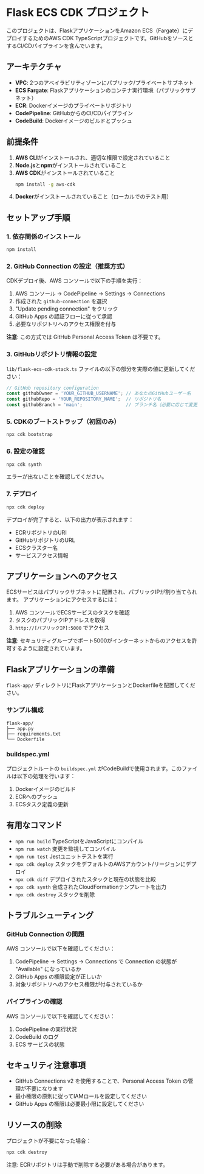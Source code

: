 # Flask ECS CDK プロジェクト

このプロジェクトは、FlaskアプリケーションをAmazon ECS（Fargate）にデプロイするためのAWS CDK TypeScriptプロジェクトです。GitHubをソースとするCI/CDパイプラインを含んでいます。

## アーキテクチャ

- **VPC**: 2つのアベイラビリティゾーンにパブリック/プライベートサブネット
- **ECS Fargate**: Flaskアプリケーションのコンテナ実行環境（パブリックサブネット）
- **ECR**: Dockerイメージのプライベートリポジトリ
- **CodePipeline**: GitHubからのCI/CDパイプライン
- **CodeBuild**: Dockerイメージのビルドとプッシュ

## 前提条件

1. **AWS CLI**がインストールされ、適切な権限で設定されていること
2. **Node.js**と**npm**がインストールされていること
3. **AWS CDK**がインストールされていること
   ```bash
   npm install -g aws-cdk
   ```
4. **Docker**がインストールされていること（ローカルでのテスト用）

## セットアップ手順

### 1. 依存関係のインストール

```bash
npm install
```

### 2. GitHub Connection の設定（推奨方式）

CDKデプロイ後、AWS コンソールで以下の手順を実行：

1. AWS コンソール → CodePipeline → Settings → Connections
2. 作成された `github-connection` を選択
3. "Update pending connection" をクリック
4. GitHub Apps の認証フローに従って承認
5. 必要なリポジトリへのアクセス権限を付与

**注意**: この方式では GitHub Personal Access Token は不要です。

### 3. GitHubリポジトリ情報の設定

`lib/flask-ecs-cdk-stack.ts` ファイルの以下の部分を実際の値に更新してください：

```typescript
// GitHub repository configuration
const githubOwner = 'YOUR_GITHUB_USERNAME'; // あなたのGitHubユーザー名
const githubRepo = 'YOUR_REPOSITORY_NAME';  // リポジトリ名
const githubBranch = 'main';                // ブランチ名（必要に応じて変更）
```

### 5. CDKのブートストラップ（初回のみ）

```bash
npx cdk bootstrap
```

### 6. 設定の確認

```bash
npx cdk synth
```

エラーが出ないことを確認してください。

### 7. デプロイ

```bash
npx cdk deploy
```

デプロイが完了すると、以下の出力が表示されます：
- ECRリポジトリのURI
- GitHubリポジトリのURL
- ECSクラスター名
- サービスアクセス情報

## アプリケーションへのアクセス

ECSサービスはパブリックサブネットに配置され、パブリックIPが割り当てられます。
アプリケーションにアクセスするには：

1. AWS コンソールでECSサービスのタスクを確認
2. タスクのパブリックIPアドレスを取得
3. `http://[パブリックIP]:5000` でアクセス

**注意**: セキュリティグループでポート5000がインターネットからのアクセスを許可するように設定されています。

## Flaskアプリケーションの準備

`flask-app/` ディレクトリにFlaskアプリケーションとDockerfileを配置してください。

### サンプル構成

```
flask-app/
├── app.py
├── requirements.txt
└── Dockerfile
```

### buildspec.yml

プロジェクトルートの `buildspec.yml` がCodeBuildで使用されます。このファイルは以下の処理を行います：
1. Dockerイメージのビルド
2. ECRへのプッシュ
3. ECSタスク定義の更新

## 有用なコマンド

* `npm run build`   TypeScriptをJavaScriptにコンパイル
* `npm run watch`   変更を監視してコンパイル
* `npm run test`    Jestユニットテストを実行
* `npx cdk deploy`  スタックをデフォルトのAWSアカウント/リージョンにデプロイ
* `npx cdk diff`    デプロイされたスタックと現在の状態を比較
* `npx cdk synth`   合成されたCloudFormationテンプレートを出力
* `npx cdk destroy` スタックを削除

## トラブルシューティング

### GitHub Connection の問題

AWS コンソールで以下を確認してください：
1. CodePipeline → Settings → Connections で Connection の状態が "Available" になっているか
2. GitHub Apps の権限設定が正しいか
3. 対象リポジトリへのアクセス権限が付与されているか

### パイプラインの確認

AWS コンソールで以下を確認してください：
1. CodePipeline の実行状況
2. CodeBuild のログ
3. ECS サービスの状態

## セキュリティ注意事項

- GitHub Connections v2 を使用することで、Personal Access Token の管理が不要になります
- 最小権限の原則に従ってIAMロールを設定してください
- GitHub Apps の権限は必要最小限に設定してください

## リソースの削除

プロジェクトが不要になった場合：

```bash
npx cdk destroy
```

注意: ECRリポジトリは手動で削除する必要がある場合があります。
